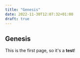 ```yaml
---
title: "Genesis"
date: 2022-11-30T12:07:32+01:00
draft: true
---
```


## Genesis

This is the first page, so it's a **test**!